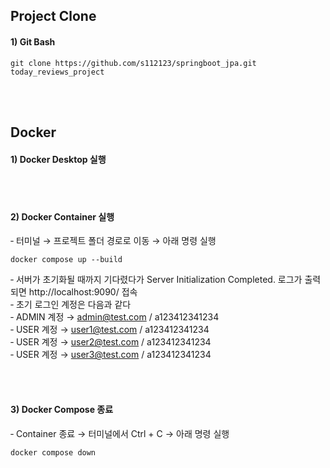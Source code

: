 ## Project Clone
#### 1) Git Bash
```
git clone https://github.com/s112123/springboot_jpa.git today_reviews_project
```

<br>
<br>

## Docker 
#### 1) Docker Desktop 실행

<br>
<br>

#### 2) Docker Container 실행
&#8209; 터미널 → 프로젝트 폴더 경로로 이동 → 아래 명령 실행 <br>
```
docker compose up --build
```
&#8209; 서버가 초기화될 때까지 기다렸다가 Server Initialization Completed. 로그가 출력되면 http://localhost:9090/ 접속 <br>
&#8209; 초기 로그인 계정은 다음과 같다 <br>
&#8209; ADMIN 계정 → admin@test.com / a123412341234 <br>
&#8209; USER 계정 → user1@test.com / a123412341234 <br>
&#8209; USER 계정 → user2@test.com / a123412341234 <br>
&#8209; USER 계정 → user3@test.com / a123412341234 <br>

<br>
<br>

#### 3) Docker Compose 종료
&#8209; Container 종료 → 터미널에서 Ctrl + C → 아래 명령 실행 <br>

```
docker compose down
```